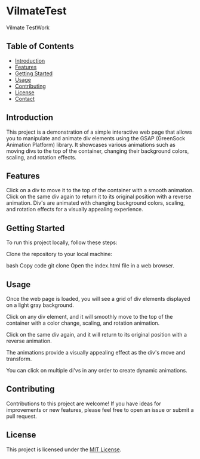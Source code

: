 # VilmateTest

Vilmate TestWork

## Table of Contents

-   [Introduction](#introduction)
-   [Features](#features)
-   [Getting Started](#getting-started)
-   [Usage](#usage)
-   [Contributing](#contributing)
-   [License](#license)
-   [Contact](#contact)

## Introduction

This project is a demonstration of a simple interactive web page that allows you to manipulate and animate div elements using the GSAP (GreenSock Animation Platform) library. It showcases various animations such as moving divs to the top of the container, changing their background colors, scaling, and rotation effects.

## Features

Click on a div to move it to the top of the container with a smooth animation.
Click on the same div again to return it to its original position with a reverse animation.
Div's are animated with changing background colors, scaling, and rotation effects for a visually appealing experience.

## Getting Started

To run this project locally, follow these steps:

Clone the repository to your local machine:

bash
Copy code
git clone <repository-url>
Open the index.html file in a web browser.

## Usage

Once the web page is loaded, you will see a grid of div elements displayed on a light gray background.

Click on any div element, and it will smoothly move to the top of the container with a color change, scaling, and rotation animation.

Click on the same div again, and it will return to its original position with a reverse animation.

The animations provide a visually appealing effect as the div's move and transform.

You can click on multiple di'vs in any order to create dynamic animations.

## Contributing

Contributions to this project are welcome! If you have ideas for improvements or new features, please feel free to open an issue or submit a pull request.

## License

This project is licensed under the [MIT License](/License.txt).
